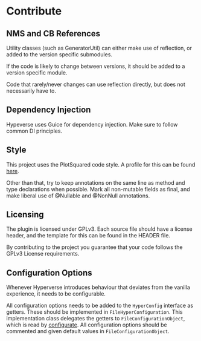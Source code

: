 # Contribute

## NMS and CB References

Utility classes (such as GeneratorUtil) can either
make use of reflection, or added to the version specific
submodules.

If the code is likely to change between versions,
it should be added to a version specific module.

Code that rarely/never changes can use reflection directly,
but does not necessarily have to.

## Dependency Injection

Hypeverse uses Guice for dependency injection. 
Make sure to follow common DI principles.

## Style

This project uses the PlotSquared code style.
A profile for this can be found [here](https://github.com/IntellectualSites/PlotSquared/blob/v5/code_style.xml).

Other than that, try to keep annotations on the same line
as method and type declarations when possible. Mark
all non-mutable fields as final, and make liberal
use of @Nullable and @NonNull annotations.

## Licensing

The plugin is licensed under GPLv3. Each source file
should have a license header, and the template for this
can be found in the HEADER file.

By contributing to the project you guarantee that your
code follows the GPLv3 License requirements.

## Configuration Options

Whenever Hyperverse introduces behaviour that deviates from
the vanilla experience, it needs to be configurable.

All configuration options needs to be added to the `HyperConfig`
interface as getters. These should be implemented in 
`FileHyperConfiguration`. This implementation class delegates
the getters to `FileConfigurationObject`, which is read by 
[configurate](https://github.com/SpongePowered/Configurate). 
All configuration options should be commented and given default
values in `FileConfigurationObject`.

